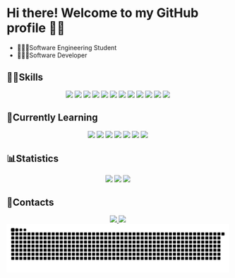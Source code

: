 # Hi there! Welcome to my GitHub profile 👋🏻

 - 👨🏻‍🎓Software Engineering Student
 - 👨🏻‍💻Software Developer

## 💪🏻Skills

<div align="center">
  <img src="https://img.shields.io/badge/Figma-000000?style=for-the-badge&logo=figma&logoColor=white">
  <img src="https://img.shields.io/badge/HTML5-E34F26?style=for-the-badge&logo=html5&logoColor=white">
  <img src="https://img.shields.io/badge/CSS3-1572B6?style=for-the-badge&logo=css3&logoColor=white">
  <img src="https://img.shields.io/badge/JavaScript-F7DF1E?style=for-the-badge&logo=javascript&logoColor=black">
  <img src="https://img.shields.io/badge/TypeScript-3178C6?style=for-the-badge&logo=typescript&logoColor=white">
  <img src="https://img.shields.io/badge/React-20232F?style=for-the-badge&logo=react&logoColor=61DAFB">
  <img src="https://img.shields.io/badge/TailwindCSS-06B6D4?style=for-the-badge&logo=tailwindcss&logoColor=white">
  <img src="https://img.shields.io/badge/Node.js-339933?style=for-the-badge&logo=nodedotjs&logoColor=white">
  <img src="https://img.shields.io/badge/Express-000000?style=for-the-badge&logo=express&logoColor=white">
  <img src="https://img.shields.io/badge/Prisma-2D3748?style=for-the-badge&logo=prisma&logoColor=white">
  <img src="https://img.shields.io/badge/MongoDB-47A248?style=for-the-badge&logo=mongodb&logoColor=white">
  <img src="https://img.shields.io/badge/JWT-000000?style=for-the-badge&logo=jsonwebtokens&logoColor=white">
</div>

## 📖Currently Learning
<div align="center">
  <img src="https://img.shields.io/badge/ANSI%20C-00599C?style=for-the-badge&logo=c&logoColor=white">
  <img src="https://img.shields.io/badge/TypeScript-3178C6?style=for-the-badge&logo=typescript&logoColor=white">
  <img src="https://img.shields.io/badge/React-20232F?style=for-the-badge&logo=react&logoColor=61DAFB">
  <img src="https://img.shields.io/badge/TailwindCSS-06B6D4?style=for-the-badge&logo=tailwindcss&logoColor=white">
  <img src="https://img.shields.io/badge/Express-000000?style=for-the-badge&logo=express&logoColor=white">
  <img src="https://img.shields.io/badge/Prisma-2D3748?style=for-the-badge&logo=prisma&logoColor=white">
  <img src="https://img.shields.io/badge/MongoDB-47A248?style=for-the-badge&logo=mongodb&logoColor=white">
</div>

## 📊Statistics
<div align="center">
  <img height="200em" src="https://github-readme-stats.vercel.app/api?username=Olliver-0&show_icons=true&theme=tokyonight&hide_border=true">
  <img height="200em" src="https://github-readme-stats.vercel.app/api/top-langs/?username=Olliver-0&theme=tokyonight&layout=donut&hide_border=true">
  <img height="200em" src="https://github-readme-streak-stats.herokuapp.com?user=Olliver-0&theme=tokyonight&hide_border=true">
</div>

## 📨Contacts

<div align="center">
  <a href="mailto:nata.gabriel.de.oliveira@gmail.com">
    <img src="https://img.shields.io/badge/-Email-D14836?style=for-the-badge&logo=gmail&logoColor=white" />
  </a>
  <a href="https://www.linkedin.com/in/natã-gabriel-de-oliveira" target="_blank"><img src="https://img.shields.io/badge/-LinkedIn-%230077B5?style=for-the-badge&logo=linkedin&logoColor=white" target="_blank"></a> 
</div>

<picture align="center">
  <source media="(prefers-color-scheme: dark)" srcset="https://raw.githubusercontent.com/Olliver-0/Olliver-0/output/github-contribution-grid-snake-dark.svg">
  <source media="(prefers-color-scheme: light)" srcset="https://raw.githubusercontent.com/Olliver-0/Olliver-0/output/github-contribution-grid-snake-dark.svg">
  <img align="center" alt="github contribution grid snake animation" src="https://raw.githubusercontent.com/Olliver-0/Olliver-0/output/github-contribution-grid-snake.svg">
</picture>
